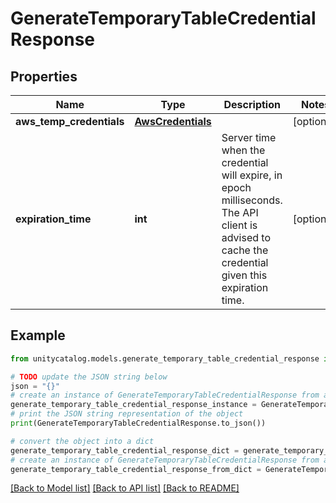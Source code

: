 # GenerateTemporaryTableCredentialResponse


## Properties

Name | Type | Description | Notes
------------ | ------------- | ------------- | -------------
**aws_temp_credentials** | [**AwsCredentials**](AwsCredentials.md) |  | [optional] 
**expiration_time** | **int** | Server time when the credential will expire, in epoch milliseconds. The API client is advised to cache the credential given this expiration time.  | [optional] 

## Example

```python
from unitycatalog.models.generate_temporary_table_credential_response import GenerateTemporaryTableCredentialResponse

# TODO update the JSON string below
json = "{}"
# create an instance of GenerateTemporaryTableCredentialResponse from a JSON string
generate_temporary_table_credential_response_instance = GenerateTemporaryTableCredentialResponse.from_json(json)
# print the JSON string representation of the object
print(GenerateTemporaryTableCredentialResponse.to_json())

# convert the object into a dict
generate_temporary_table_credential_response_dict = generate_temporary_table_credential_response_instance.to_dict()
# create an instance of GenerateTemporaryTableCredentialResponse from a dict
generate_temporary_table_credential_response_from_dict = GenerateTemporaryTableCredentialResponse.from_dict(generate_temporary_table_credential_response_dict)
```
[[Back to Model list]](../README.md#documentation-for-models) [[Back to API list]](../README.md#documentation-for-api-endpoints) [[Back to README]](../README.md)


